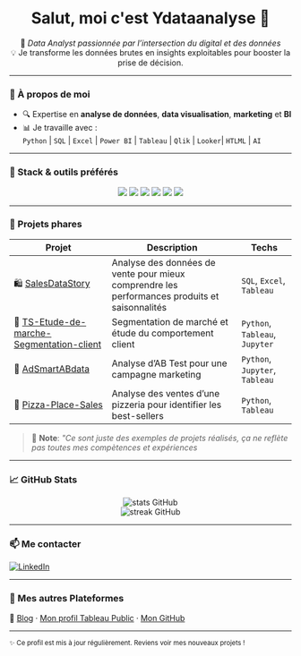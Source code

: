 <h1 align="center">Salut, moi c'est Ydataanalyse 👋</h1>

<p align="center">
🎯 <em>Data Analyst passionnée par l’intersection du digital et des données</em><br>
💡 Je transforme les données brutes en insights exploitables pour booster la prise de décision.
</p>

---

### 🧠 À propos de moi

- 🔍 Expertise en **analyse de données**, **data visualisation**, **marketing** et **BI**
- 📊 Je travaille avec :  
  `Python` | `SQL` | `Excel` | `Power BI` | `Tableau` | `Qlik` | `Looker`| `HTLML` | `AI`

---

### 🧰 Stack & outils préférés

<div align="center">
  <img src="https://img.shields.io/badge/-Python-3776AB?logo=python&logoColor=white" />
  <img src="https://img.shields.io/badge/-SQL-4479A1?logo=mysql&logoColor=white" />
  <img src="https://img.shields.io/badge/-PowerBI-F2C811?logo=powerbi&logoColor=black" />
  <img src="https://img.shields.io/badge/-Tableau-E97627?logo=tableau&logoColor=white" />
  <img src="https://img.shields.io/badge/-Excel-217346?logo=microsoft-excel&logoColor=white" />
  <img src="https://img.shields.io/badge/-Jupyter-F37626?logo=jupyter&logoColor=white" />
</div>

---

### 🚀 Projets phares

| Projet | Description | Techs |
|--------|-------------|-------|
| 🛍️ [SalesDataStory](https://github.com/Ydataanalyse/SalesDataStory) | Analyse des données de vente pour mieux comprendre les performances produits et saisonnalités | `SQL`, `Excel`, `Tableau` |
| 👥 [TS-Etude-de-marche-Segmentation-client](https://github.com/Ydataanalyse/TS-Etude-de-marche-Segmentation-client) | Segmentation de marché et étude du comportement client | `Python`, `Tableau`, `Jupyter` |
| 📢 [AdSmartABdata](https://github.com/Ydataanalyse/AdSmartABdata-Analyse-de-la-performance-pour-une-campagne-publicitaire) | Analyse d’AB Test pour une campagne marketing | `Python`, `Jupyter`, `Tableau` |
| 🍕 [Pizza-Place-Sales](https://github.com/Ydataanalyse/Pizza-Place-Sales-Analyse-des-ventes) | Analyse des ventes d’une pizzeria pour identifier les best-sellers | `Python`, `Tableau` |
> 📝 **Note**: *"Ce sont juste des exemples de projets réalisés, ça ne reflète pas toutes mes compètences et expériences*
---

### 📈 GitHub Stats

<p align="center">
  <img src="https://github-readme-stats.vercel.app/api?username=Ydataanalyse&show_icons=true&theme=tokyonight" alt="stats GitHub" />
  <br />
  <img src="https://github-readme-streak-stats.herokuapp.com/?user=Ydataanalyse&theme=tokyonight" alt="streak GitHub" />
</p>

---

### 📫 Me contacter

[![LinkedIn](https://img.shields.io/badge/-LinkedIn-blue?style=flat&logo=linkedin&logoColor=white)](https://www.linkedin.com/in/ton-lien)  

---

### 🔗 Mes autres Plateformes
 
🔗 [Blog](https://dataxstrategy.fr/) · [Mon profil Tableau Public](https://public.tableau.com/app/profile/oy4372/vizzes) · [Mon GitHub](https://github.com/Ydataanalyse)

---

<sub>✨ Ce profil est mis à jour régulièrement. Reviens voir mes nouveaux projets !</sub>
